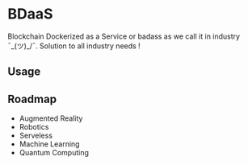 # BDaaS
Blockchain Dockerized as a Service or badass as we call it in industry ¯\_(ツ)_/¯. Solution to all industry needs !

## Usage

## Roadmap

- Augmented Reality
- Robotics
- Serveless
- Machine Learning
- Quantum Computing
